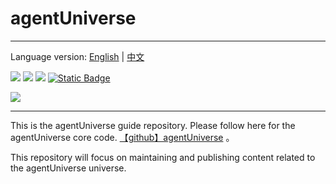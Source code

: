 # agentUniverse
****************************************
Language version: [English](./README.md) | [中文](./README_zh.md)

![](https://img.shields.io/badge/framework-agentUniverse-pink)
![](https://img.shields.io/badge/python-3.10%2B-blue?logo=Python)
[![](https://img.shields.io/badge/%20license-Apache--2.0-yellow)](LICENSE)
[![Static Badge](https://img.shields.io/badge/pypi-v0.0.x-blue?logo=pypi)](https://pypi.org/project/agentUniverse/)

![](https://github.com/alipay/agentUniverse/blob/master/docs/guidebook/_picture/logo_bar.png)
****************************************

This is the agentUniverse guide repository. Please follow here for the agentUniverse core code. [【github】agentUniverse](https://github.com/alipay/agentUniverse) 。

This repository will focus on maintaining and publishing content related to the agentUniverse universe.
